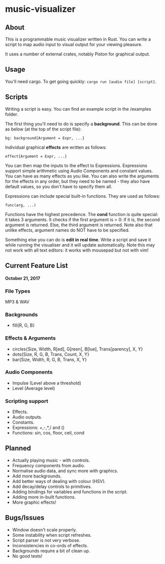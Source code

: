 # music-visualizer

## About
This is a programmable music visualizer written in Rust. You can write a script to map audio input to visual output for your viewing pleasure.

It uses a number of external crates, notably Piston for graphical output. 


## Usage
You'll need cargo. To get going quickly: `cargo run [audio file] [script]`.


## Scripts
Writing a script is easy. You can find an example script in the /examples folder.

The first thing you'll need to do is specify a **background**. This can be done as below (at the top of the script file):

```
bg: background{Argument = Expr, ...}
```

Individual graphical **effects** are written as follows:

```
effect{Argument = Expr, ...}
```

You can then map the inputs to the effect to Expressions. Expressions support simple arithmetic using Audio Components and constant values. You can have as many effects as you like. You can also write the arguments for the effects in any order, but they need to be named - they also have default values, so you don't have to specify them all.

Expressions can include special built-in functions. They are used as follows:

```
func(arg, ...)
```

Functions have the highest precedence. The **cond** function is quite special: it takes 3 arguments. It checks if the first argument is > 0: if it is, the second argument is returned. Else, the third argument is returned. Note also that unlike effects, argument names do NOT have to be specified.

Something else you can do is **edit in real time**. Write a script and save it while running the visualiser and it will update automatically. Note this may not work with all text editors: it works with mousepad but not with vim!

## Current Feature List
#### October 21, 2017

### File Types
MP3 & WAV

### Backgrounds
* fill{R, G, B}

### Effects & Arguments
* circles{Size, Width, R[ed], G[reen], B[lue], Trans[parency], X, Y}
* dots{Size, R, G, B, Trans, Count, X, Y}
* bar{Size, Width, R, G, B, Trans, X, Y}

### Audio Components
* Impulse (Level above a threshold)
* Level (Average level)

### Scripting support
* Effects.
* Audio outputs.
* Constants.
* Expressions: +,-,*,/ and ()
* Functions: sin, cos, floor, ceil, cond


## Planned
* Actually playing music - with controls.
* Frequency components from audio.
* Normalise audio data, and sync more with graphics.
* Add more backgrounds.
* Add better ways of dealing with colour (HSV).
* Add decay/delay controls to primitives.
* Adding bindings for variables and functions in the script.
* Adding more in-built functions.
* More graphic effects!


## Bugs/Issues
* Window doesn't scale properly.
* Some instability when script refreshes.
* Script parser is not very verbose.
* Inconsistencies in co-ords of effects.
* Backgrounds require a bit of clean up.
* No good tests!
